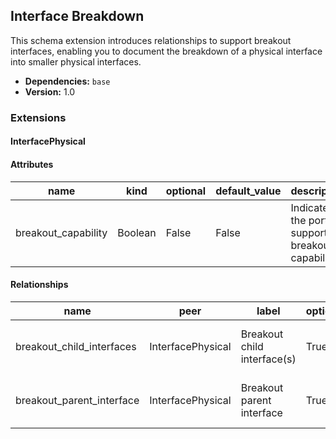 ## Interface Breakdown

This schema extension introduces relationships to support breakout interfaces, enabling you to document the breakdown of a physical interface into smaller physical interfaces.

- **Dependencies:** `base`
- **Version:** 1.0

### Extensions

#### InterfacePhysical

#### Attributes

| name | kind | optional | default_value | description |
| ---- | ---- | -------- | ------------- | ----------- |
| breakout\_capability | Boolean | False | False | Indicates if the port supports breakout capability |

#### Relationships

| name | peer | label | optional | cardinality | kind | identifier | direction | description | order_weight |
| ---- | ---- | ----- | -------- | ----------- | ---- | ---------- | --------- | ----------- | ------------ |
| breakout\_child\_interfaces | InterfacePhysical | Breakout child interface\(s\) | True | many | Attribute | physical\_\_breakout | outbound | Interfaces resulting from the breakout | 1650 |
| breakout\_parent\_interface | InterfacePhysical | Breakout parent interface | True | one | Attribute | physical\_\_breakout | inbound | Interface from which breakout is created | 1700 |
